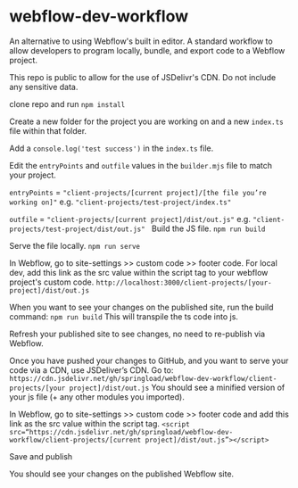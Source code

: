 # webflow-dev-workflow
An alternative to using Webflow's built in editor. A standard workflow to allow developers to program locally, bundle, and export code to a Webflow project.

This repo is public to allow for the use of JSDelivr's CDN. Do not include any sensitive data.

clone repo and run ```npm install```

Create a new folder for the project you are working on and a new ```index.ts``` file within that folder.

Add a ```console.log('test success')``` in the ```index.ts``` file.

Edit the ```entryPoints``` and ```outfile``` values in the ```builder.mjs``` file to match your project.

```entryPoints``` = ```"client-projects/[current project]/[the file you’re working on]"```
e.g. ```"client-projects/test-project/index.ts"```

```outfile``` = ```"client-projects/[current project]/dist/out.js"```
e.g. ```"client-projects/test-project/dist/out.js"```
 
Build the JS file. 
```npm run build```

Serve the file locally.
```npm run serve```

In Webflow, go to site-settings >> custom code >> footer code.
For local dev, add this link as the src value within the script tag to your webflow project's custom code.
```http://localhost:3000/client-projects/[your-project]/dist/out.js```

When you want to see your changes on the published site, run the build command:
```npm run build``` This will transpile the ts code into js.

Refresh your published site to see changes, no need to re-publish via Webflow.

Once you have pushed your changes to GitHub, and you want to serve your code via a CDN, use JSDeliver’s CDN.
Go to: ```https://cdn.jsdelivr.net/gh/springload/webflow-dev-workflow/client-projects/[your project]/dist/out.js```
You should see a minified version of your js file (+ any other modules you imported).

In Webflow, go to site-settings >> custom code >> footer code and add this link as the src value within the script tag.
```<script src=“https://cdn.jsdelivr.net/gh/springload/webflow-dev-workflow/client-projects/[current project]/dist/out.js”></script>```

Save and publish

You should see your changes on the published Webflow site.
